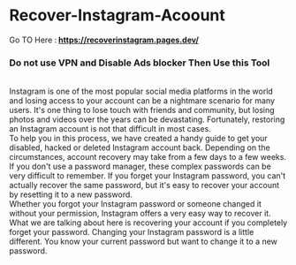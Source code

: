 # Recover-Instagram-Acoount
Go TO Here :<strong> https://recoverinstagram.pages.dev/</strong>
<br>
<h3>
Do not use VPN and Disable Ads blocker Then Use this Tool</h3>
<br>
Instagram is one of the most popular social media platforms in the world and losing access to your account can be a nightmare scenario for many users. It's one thing to lose touch with friends and community, but losing photos and videos over the years can be devastating. Fortunately, restoring an Instagram account is not that difficult in most cases.
<br>
To help you in this process, we have created a handy guide to get your disabled, hacked or deleted Instagram account back. Depending on the circumstances, account recovery may take from a few days to a few weeks.
<br>
If you don't use a password manager, these complex passwords can be very difficult to remember. If you forget your Instagram password, you can't actually recover the same password, but it's easy to recover your account by resetting it to a new password.
<br>
Whether you forgot your Instagram password or someone changed it without your permission, Instagram offers a very easy way to recover it. What we are talking about here is recovering your account if you completely forget your password. Changing your Instagram password is a little different. You know your current password but want to change it to a new password.
